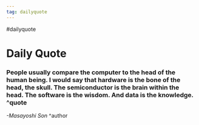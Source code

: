 ```yaml
---
tag: dailyquote
---
```


#dailyquote

# Daily Quote

### People usually compare the computer to the head of the human being. I would say that hardware is the bone of the head, the skull. The semiconductor is the brain within the head. The software is the wisdom. And data is the knowledge. ^quote
*-Masayoshi Son* ^author
